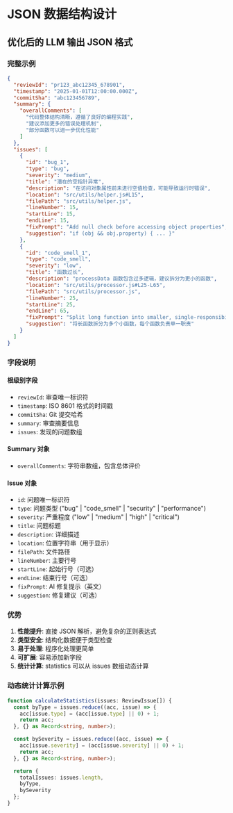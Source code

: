 # JSON 数据结构设计

## 优化后的 LLM 输出 JSON 格式

### 完整示例

```json
{
  "reviewId": "pr123_abc12345_678901",
  "timestamp": "2025-01-01T12:00:00.000Z",
  "commitSha": "abc123456789",
  "summary": {
    "overallComments": [
      "代码整体结构清晰，遵循了良好的编程实践",
      "建议添加更多的错误处理机制",
      "部分函数可以进一步优化性能"
    ]
  },
  "issues": [
    {
      "id": "bug_1",
      "type": "bug",
      "severity": "medium",
      "title": "潜在的空指针异常",
      "description": "在访问对象属性前未进行空值检查，可能导致运行时错误",
      "location": "src/utils/helper.js#L15",
      "filePath": "src/utils/helper.js",
      "lineNumber": 15,
      "startLine": 15,
      "endLine": 15,
      "fixPrompt": "Add null check before accessing object properties",
      "suggestion": "if (obj && obj.property) { ... }"
    },
    {
      "id": "code_smell_1",
      "type": "code_smell",
      "severity": "low",
      "title": "函数过长",
      "description": "processData 函数包含过多逻辑，建议拆分为更小的函数",
      "location": "src/utils/processor.js#L25-L65",
      "filePath": "src/utils/processor.js",
      "lineNumber": 25,
      "startLine": 25,
      "endLine": 65,
      "fixPrompt": "Split long function into smaller, single-responsibility functions",
      "suggestion": "将长函数拆分为多个小函数，每个函数负责单一职责"
    }
  ]
}
```

### 字段说明

#### 根级别字段
- `reviewId`: 审查唯一标识符
- `timestamp`: ISO 8601 格式的时间戳
- `commitSha`: Git 提交哈希
- `summary`: 审查摘要信息
- `issues`: 发现的问题数组

#### Summary 对象
- `overallComments`: 字符串数组，包含总体评价

#### Issue 对象
- `id`: 问题唯一标识符
- `type`: 问题类型 ("bug" | "code_smell" | "security" | "performance")
- `severity`: 严重程度 ("low" | "medium" | "high" | "critical")
- `title`: 问题标题
- `description`: 详细描述
- `location`: 位置字符串（用于显示）
- `filePath`: 文件路径
- `lineNumber`: 主要行号
- `startLine`: 起始行号（可选）
- `endLine`: 结束行号（可选）
- `fixPrompt`: AI 修复提示（英文）
- `suggestion`: 修复建议（可选）

### 优势

1. **性能提升**: 直接 JSON 解析，避免复杂的正则表达式
2. **类型安全**: 结构化数据便于类型检查
3. **易于处理**: 程序化处理更简单
4. **可扩展**: 容易添加新字段
5. **统计计算**: statistics 可以从 issues 数组动态计算

### 动态统计计算示例

```typescript
function calculateStatistics(issues: ReviewIssue[]) {
  const byType = issues.reduce((acc, issue) => {
    acc[issue.type] = (acc[issue.type] || 0) + 1;
    return acc;
  }, {} as Record<string, number>);

  const bySeverity = issues.reduce((acc, issue) => {
    acc[issue.severity] = (acc[issue.severity] || 0) + 1;
    return acc;
  }, {} as Record<string, number>);

  return {
    totalIssues: issues.length,
    byType,
    bySeverity
  };
}
```
